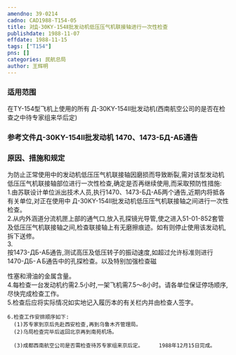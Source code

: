 ```yaml
---
amendno: 39-0214  
cadno: CAD1988-T154-05  
title: 对Д-30KY-154Ⅱ批发动机低压压气机联接轴进行一次性检查  
publishdate: 1988-11-07  
effdate: 1988-11-15  
tags: ["T154"]  
pns: []  
categories: 民航总局  
author: 王辉明  
---
```

  
### 适用范围  
在TY-154型飞机上使用的所有 Д-30KY-154Ⅱ批发动机(西南航空公司的是否在检查之中待专家组来华后定)  
  
<!--more-->  
### 参考文件Д-30KY-154Ⅱ批发动机 1470、1473-БД-АБ通告  
  
### 原因、措施和规定  
为防止正常使用中的发动机低压压气机联接轴因磨损而导致断裂,需对该型发动机低压压气机联接轴部位进行一次性检查,确定是否再继续使用,而采取预防性措施:  
    1.由苏联设计单位派出技术人员,执行1470、1473-БД-АБ两个通告,近期内将抵各有关单位,对正在使用中 Д-30KY-154Ⅱ批发动机低压压气机联接轴之间进行一次性检查。  
    2.从内外涵道分流机匣上部的通气口,放入孔探镜光导管,使之进入51-01-852套管及低压压气机联接轴之间,检查联接轴上有无磨擦痕迹。如有则停止使用该发动机,拆下送修。  
3.  
按1473-ДБ-АБ通告,测试高压及低压转子的振动速度,如超过允许标准则进行1470-ДБ-ＡБ通告中的孔探检查。以及特别加强检查磁  
  
  
性塞和滑油的金属含量。  
    4.每检查一台发动机约需2.5小时,一架飞机需7.5～8小时。请各单位保证停场顺序,尽快完成检查工作。  
    5.检查后应将实际情况如实地记入履历本的有关栏内并由检查人签字。  
  
    6.检查工作安排顺序如下:  
      (1)苏专家到京后先赴西安检查,再到乌鲁木齐管理局。  
      (2)乌局检查完毕后返回北京再到南苑机场。  
  
      (3)成都西南航空公司是否需检查待苏专家组来京后定。     1988年12月15日完成。  
